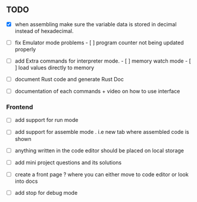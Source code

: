 ## TODO

- [x] when assembling make sure the variable data is stored in decimal instead of hexadecimal.
- [ ] fix Emulator mode problems
		- [  ] program counter not being updated properly
- [  ] add Extra commands for interpreter mode. 
		- [  ] memory watch mode
		- [  ] load values directly to memory 
- [  ] document Rust code and generate Rust Doc
- [  ] documentation of each commands + video on how to use interface


### Frontend
- [  ] add support for run mode 
- [  ] add support for assemble mode . i.e new tab where assembled code is shown
- [  ] anything written in the code editor should be placed on local storage
- [  ] add mini project questions and its solutions
- [  ] create a front page ? where you can either move to code editor or look into docs
- [  ] add stop for debug mode


 

